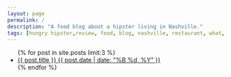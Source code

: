 ```yaml
---
layout: page
permalink: /
description: "A food blog about a hipster living in Nashville."
tags: [hungry hipster,review, food, blog, nashville, restaurant, what, to, eat, drink,]
---
```


<ul class="post-list">
{% for post in site.posts limit:3 %} 
  <li><article><a href="{{ site.url }}{{ post.url }}">{{ post.title }} <span class="entry-date"><time datetime="{{ post.date | date_to_xmlschema }}">{{ post.date | date: "%B %d, %Y" }}</time></span></a></article></li>
{% endfor %}
</ul>